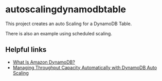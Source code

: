 # autoscalingdynamodbtable

This project creates an auto Scaling for a DynamoDB Table.

There is also an example using scheduled scaling.

## Helpful links

- [What Is Amazon DynamoDB?][1]
- [Managing Throughput Capacity Automatically with DynamoDB Auto Scaling][2]

[1]: https://docs.aws.amazon.com/amazondynamodb/latest/developerguide/Introduction.html
[2]: https://docs.aws.amazon.com/amazondynamodb/latest/developerguide/AutoScaling.html
